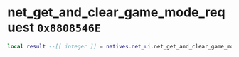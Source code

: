 # net_get_and_clear_game_mode_request `0x8808546E`

```lua
local result --[[ integer ]] = natives.net_ui.net_get_and_clear_game_mode_request()
```